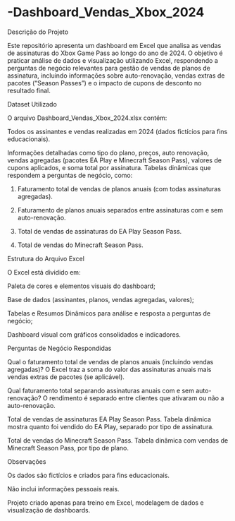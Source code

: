# -Dashboard_Vendas_Xbox_2024

Descrição do Projeto

Este repositório apresenta um dashboard em Excel que analisa as vendas de assinaturas do Xbox Game Pass ao longo do ano de 2024. O objetivo é praticar análise de dados e visualização utilizando Excel, respondendo a perguntas de negócio relevantes para gestão de vendas de planos de assinatura, incluindo informações sobre auto-renovação, vendas extras de pacotes (“Season Passes”) e o impacto de cupons de desconto no resultado final.

Dataset Utilizado

O arquivo Dashboard_Vendas_Xbox_2024.xlsx contém:

Todos os assinantes e vendas realizadas em 2024 (dados fictícios para fins educacionais).

Informações detalhadas como tipo do plano, preços, auto renovação, vendas agregadas (pacotes EA Play e Minecraft Season Pass), valores de cupons aplicados, e soma total por assinatura.
Tabelas dinâmicas que respondem a perguntas de negócio, como:

1. Faturamento total de vendas de planos anuais (com todas assinaturas agregadas).

2. Faturamento de planos anuais separados entre assinaturas com e sem auto-renovação.

3. Total de vendas de assinaturas do EA Play Season Pass.

4. Total de vendas do Minecraft Season Pass.

Estrutura do Arquivo Excel

O Excel está dividido em:

Paleta de cores e elementos visuais do dashboard;

Base de dados (assinantes, planos, vendas agregadas, valores);

Tabelas e Resumos Dinâmicos para análise e resposta a perguntas de negócio;

Dashboard visual com gráficos consolidados e indicadores.

Perguntas de Negócio Respondidas

Qual o faturamento total de vendas de planos anuais (incluindo vendas agregadas)?
O Excel traz a soma do valor das assinaturas anuais mais vendas extras de pacotes (se aplicável).

Qual faturamento total separando assinaturas anuais com e sem auto-renovação?
O rendimento é separado entre clientes que ativaram ou não a auto-renovação.

Total de vendas de assinaturas EA Play Season Pass.
Tabela dinâmica mostra quanto foi vendido do EA Play, separado por tipo de assinatura.

Total de vendas do Minecraft Season Pass.
Tabela dinâmica com vendas de Minecraft Season Pass, por tipo de plano.

Observações

Os dados são fictícios e criados para fins educacionais.

Não inclui informações pessoais reais.

Projeto criado apenas para treino em Excel, modelagem de dados e visualização de dashboards.
